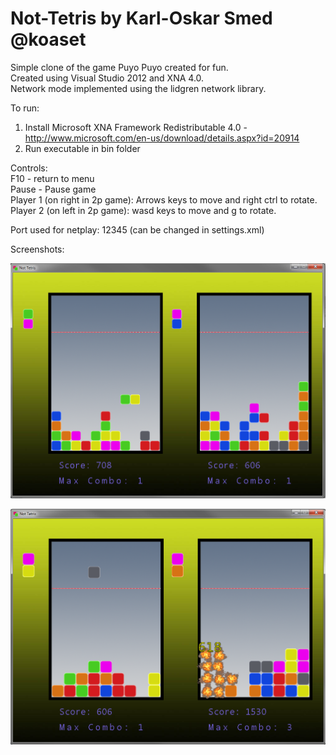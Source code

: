 # Not-Tetris by Karl-Oskar Smed @koaset

Simple clone of the game Puyo Puyo created for fun.  
Created using Visual Studio 2012 and XNA 4.0.  
Network mode implemented using the lidgren network library.  

To run:  
1. Install Microsoft XNA Framework Redistributable 4.0 - http://www.microsoft.com/en-us/download/details.aspx?id=20914  
2. Run executable in bin folder  

Controls:  
F10 - return to menu  
Pause - Pause game  
Player 1 (on right in 2p game): Arrows keys to move and right ctrl to rotate.  
Player 2 (on left in 2p game): wasd keys to move and g to rotate.  

Port used for netplay: 12345 (can be changed in settings.xml)  

Screenshots:  

![alt tag](https://github.com/koaset/notTetris/blob/master/screenshot1.png)

![alt tag](https://github.com/koaset/notTetris/blob/master/screenshot2.png)
